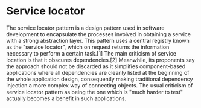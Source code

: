 # Service locator
The service locator pattern is a design pattern used in software development to encapsulate the processes involved in obtaining a service with a strong abstraction layer. This pattern uses a central registry known as the "service locator", which on request returns the information necessary to perform a certain task.[1] The main criticism of service location is that it obscures dependencies.[2] Meanwhile, its proponents say the approach should not be discarded as it simplifies component-based applications where all dependencies are cleanly listed at the beginning of the whole application design, consequently making traditional dependency injection a more complex way of connecting objects. The usual criticism of service locator pattern as being the one which is "much harder to test" actually becomes a benefit in such applications.
